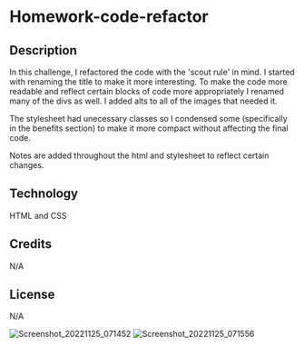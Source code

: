 # Homework-code-refactor
## Description 
In this challenge, I refactored the code with the 'scout rule' in mind. I started with renaming the title to make it more interesting. To make the code more readable and reflect certain blocks of code more appropriately I renamed many of the divs as well. I added alts to all of the images that needed it.

The stylesheet had unecessary classes so I condensed some (specifically in the benefits section) to make it more compact without affecting the final code. 

Notes are added throughout the html and stylesheet to reflect certain changes.
## Technology
HTML and CSS

## Credits
N/A

## License 
N/A

![Screenshot_20221125_071452](https://user-images.githubusercontent.com/117662089/204065197-724102b5-9085-41a2-9f84-6b220095e79c.png)
![Screenshot_20221125_071556](https://user-images.githubusercontent.com/117662089/204065203-ca1470bd-8537-4926-8d2b-885458a915f5.png)
